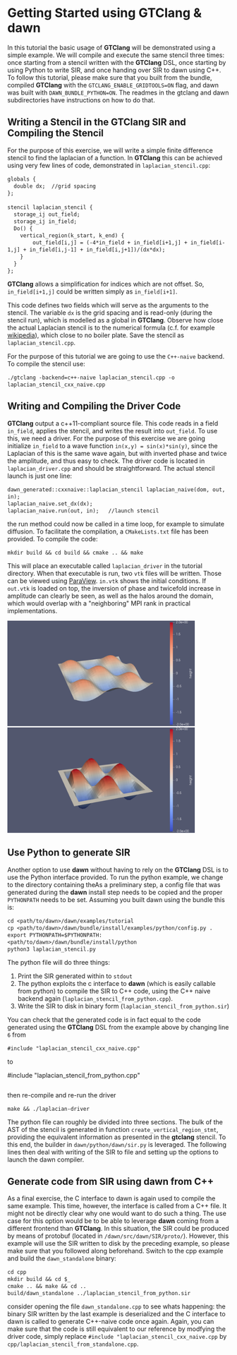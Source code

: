 # Getting Started using GTClang & dawn

In this tutorial the basic usage of **GTClang** will be demonstrated using a simple example. We will compile and execute the same stencil three times: once starting from a stencil written with the **GTClang** DSL, once starting by using Python to write SIR, and once handing over SIR to dawn using C++. To follow this tutorial, please make sure that you built from the bundle, compiled **GTClang** with the `GTCLANG_ENABLE_GRIDTOOLS=ON` flag, and dawn was built with `DAWN_BUNDLE_PYTHON=ON`. The readmes in the gtclang and dawn subdirectories have instructions on how to do that.

## Writing a Stencil in the GTClang SIR and Compiling the Stencil

For the purpose of this exercise, we will write a simple finite difference stencil to find the laplacian of a function. In **GTClang** this can be achieved using very few lines of code, demonstrated in `laplacian_stencil.cpp`:

```
globals {
  double dx;  //grid spacing
};

stencil laplacian_stencil {
  storage_ij out_field;
  storage_ij in_field;
  Do() {
    vertical_region(k_start, k_end) {
	    out_field[i,j] = (-4*in_field + in_field[i+1,j] + in_field[i-1,j] + in_field[i,j-1] + in_field[i,j+1])/(dx*dx);
    }
  }
};
```

**GTClang** allows a simplification for indices which are not offset. So, `in_field[i+1,j]` could be written simply as `in_field[i+1]`.

This code defines two fields which will serve as the arguments to the stencil. The variable `dx` is the grid spacing and is read-only (during the stencil run), which is modelled as a global in **GTClang**. Observe how close the actual Laplacian stencil is to the numerical formula (c.f. for example [wikipedia](https://en.wikipedia.org/wiki/Finite_difference#Finite_difference_in_several_variables)), which close to no boiler plate. Save the stencil as `laplacian_stencil.cpp`.

For the purpose of this tutorial we are going to use the `C++-naive` backend. To compile the stencil use:
```
./gtclang -backend=c++-naive laplacian_stencil.cpp -o laplacian_stencil_cxx_naive.cpp
```

## Writing and Compiling the Driver Code

**GTClang** output a c++11-compliant source file. This code reads in a field `in_field`, applies the stencil, and writes the result into `out_field`. To use this, we need a driver. For the purpose of this exercise we are going initialize `in_field` to a wave function `in(x,y) = sin(x)*sin(y)`, since the Laplacian of this is the same wave again, but with inverted phase and twice the amplitude, and thus easy to check. The driver code is located in `laplacian_driver.cpp` and should be straightforward. The actual stencil launch is just one line:

```
dawn_generated::cxxnaive::laplacian_stencil laplacian_naive(dom, out, in);
laplacian_naive.set_dx(dx);
laplacian_naive.run(out, in);   //launch stencil
```

the run method could now be called in a time loop, for example to simulate diffusion. To facilitate the compilation, a `CMakeLists.txt` file has been provided. To compile the code:

```
mkdir build && cd build && cmake .. && make
```

This will place an executable called `laplacian_driver` in the tutorial directory. When that executable is run, two `vtk` files will be written. Those can be viewed using [ParaView](https://www.paraview.org/). `in.vtk` shows the initial conditions. If `out.vtk` is loaded on top, the inversion of phase and twicefold increase in amplitude can clearly be seen, as well as the halos around the domain, which would overlap with a "neighboring" MPI rank in practical implementations.

<img src="img/in.png" width="425"/> <img src="img/out.png" width="425"/> 

## Use Python to generate SIR 

Another option to use **dawn** without having to rely on the **GTClang** DSL is to use the Python interface provided. To run the python example, we change to the directory containing theAs a preliminary step, a config file that was generated during the **dawn** install step needs to be copied and the proper `PYTHONPATH` needs to be set. Assuming you built dawn using the bundle this is:

```
cd <path/to/dawn>/dawn/examples/tutorial
cp <path/to/dawn>/dawn/bundle/install/examples/python/config.py .
export PYTHONPATH=$PYTHONPATH:<path/to/dawn>/dawn/bundle/install/python
python3 laplacian_stencil.py
```

The python file will do three things:

1) Print the SIR generated within to `stdout`
2) The python exploits the c interface to **dawn** (which is easily callable from python) to compile the SIR to C++ code, using the C++ naive backend again (`laplacian_stencil_from_python.cpp`). 
3) Write the SIR to disk in binary form (`laplacian_stencil_from_python.sir`)

You can check that the generated code is in fact equal to the code generated using the **GTClang** DSL from the example above by changing line `6` from

```
#include "laplacian_stencil_cxx_naive.cpp"
```

to 

#include "laplacian_stencil_from_python.cpp"
```
```

then re-compile and re-run the driver

```
make && ./laplacian-driver
```

The python file can roughly be divided into three sections. The bulk of the AST of the stencil is generated in function `create_vertical_region_stmt`, providing the equivalent information as presented in the **gtclang** stencil. To this end, the builder in `dawn/python/dawn/sir.py` is leveraged. The following lines then deal with writing of the SIR to file and setting up the options to launch the dawn compiler. 

## Generate code from SIR using dawn from C++

As a final exercise, the C interface to dawn is again used to compile the same example. This time, however, the interface is called from a C++ file. It might not be directly clear why one would want to do such a thing. The use case for this option would be to be able to leverage **dawn** coming from a different frontend than **GTClang**. In this situation, the SIR could be produced by means of protobuf (located in `/dawn/src/dawn/SIR/proto/`). However, this example will use the SIR written to disk by the preceding example, so please make sure that you followed along beforehand. Switch to the cpp example and build the `dawn_standalone` binary:

```
cd cpp
mkdir build && cd $_
cmake .. && make && cd ..
build/dawn_standalone ../laplacian_stencil_from_python.sir
```

consider opening the file `dawn_standalone.cpp` to see whats happening: the binary SIR written by the last example is deserialized and the C interface to dawn is called to generate C++-naive code once again. Again, you can make sure that the code is still equivalent to our reference by modfying the driver code, simply replace `#include "laplacian_stencil_cxx_naive.cpp` by `cpp/laplacian_stencil_from_standalone.cpp`.

